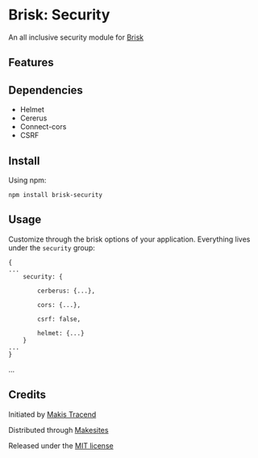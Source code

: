 # Brisk: Security

An all inclusive security module for [Brisk](http://github.com/makesites/brisk/)


## Features


## Dependencies

* Helmet
* Cererus
* Connect-cors
* CSRF


## Install

Using npm:
```
npm install brisk-security
```


## Usage

Customize through the brisk options of your application. Everything lives under the ```security``` group:
```
{
...
	security: {

		cerberus: {...},

		cors: {...},

		csrf: false,

		helmet: {...}
	}
...
}
```

...


## Credits

Initiated by [Makis Tracend](http://github.com/tracend)

Distributed through [Makesites](http://makesites.org/)

Released under the [MIT license](http://makesites.org/licenses/MIT)
